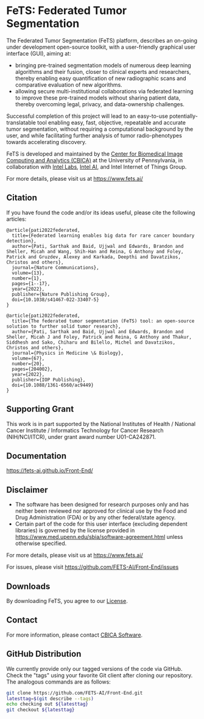 # FeTS: Federated Tumor Segmentation 

The Federated Tumor Segmentation (FeTS) platform, describes an on-going under development open-source toolkit, with a user-friendly graphical user interface (GUI), aiming at:

- bringing pre-trained segmentation models of numerous deep learning algorithms and their fusion, closer to clinical experts and researchers, thereby enabling easy quantification of new radiographic scans and comparative evaluation of new algorithms.
- allowing secure multi-institutional collaborations via federated learning to improve these pre-trained models without sharing patient data, thereby overcoming legal, privacy, and data-ownership challenges.

Successful completion of this project will lead to an easy-to-use potentially-translatable tool enabling easy, fast, objective, repeatable and accurate tumor segmentation, without requiring a computational background by the user, and while facilitating further analysis of tumor radio-phenotypes towards accelerating discovery. 

FeTS is developed and maintained by the [Center for Biomedical Image Computing and Analytics (CBICA)](https://www.cbica.upenn.edu/) at the University of Pennsylvania, in collaboration with [Intel Labs](https://www.intel.com/content/www/us/en/research/overview.html), [Intel AI](https://www.intel.com/ai), and Intel Internet of Things Group.

For more details, please visit us at https://www.fets.ai/

## Citation

If you have found the code and/or its ideas useful, please cite the following articles:

```
@article{pati2022federated,
  title={Federated learning enables big data for rare cancer boundary detection},
  author={Pati, Sarthak and Baid, Ujjwal and Edwards, Brandon and Sheller, Micah and Wang, Shih-Han and Reina, G Anthony and Foley, Patrick and Gruzdev, Alexey and Karkada, Deepthi and Davatzikos, Christos and others},
  journal={Nature Communications},
  volume={13},
  number={1},
  pages={1--17},
  year={2022},
  publisher={Nature Publishing Group},
  doi={10.1038/s41467-022-33407-5}
}

@article{pati2022federated,
  title={The federated tumor segmentation (FeTS) tool: an open-source solution to further solid tumor research},
  author={Pati, Sarthak and Baid, Ujjwal and Edwards, Brandon and Sheller, Micah J and Foley, Patrick and Reina, G Anthony and Thakur, Siddhesh and Sako, Chiharu and Bilello, Michel and Davatzikos, Christos and others},
  journal={Physics in Medicine \& Biology},
  volume={67},
  number={20},
  pages={204002},
  year={2022},
  publisher={IOP Publishing},
  doi={10.1088/1361-6560/ac9449}
}
```

## Supporting Grant

This work is in part supported by the National Institutes of Health / National Cancer Institute / Informatics Technology for Cancer Research (NIH/NCI/ITCR), under grant award number U01-CA242871.

## Documentation

https://fets-ai.github.io/Front-End/

## Disclaimer

- The software has been designed for research purposes only and has neither been reviewed nor approved for clinical use by the Food and Drug Administration (FDA) or by any other federal/state agency.
- Certain part of the code for this user interface (excluding dependent libraries) is governed by the license provided in https://www.med.upenn.edu/sbia/software-agreement.html unless otherwise specified.

For more details, please visit us at https://www.fets.ai/

For issues, please visit https://github.com/FETS-AI/Front-End/issues 

## Downloads

By downloading FeTS, you agree to our [License](./LICENSE). 

## Contact

For more information, please contact <a href="mailto:software@cbica.upenn.edu">CBICA Software</a>.

## GitHub Distribution

We currently provide only our tagged versions of the code via GitHub. Check the "tags" using your favorite Git client after cloning our repository. The analogous commands are as follows:

```bash
git clone https://github.com/FETS-AI/Front-End.git
latesttag=$(git describe --tags)
echo checking out ${latesttag}
git checkout ${latesttag}
```
